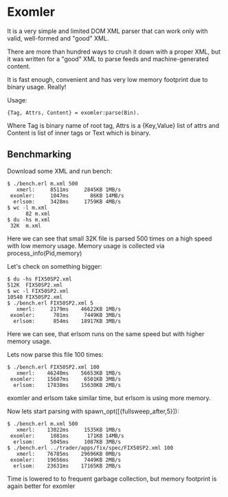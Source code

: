 Exomler
========


It is a very simple and limited DOM XML parser that can work only with valid, well-formed and "good" XML.

There are more than hundred ways to crush it down with a proper XML, but it was written for a "good" XML
to parse feeds and machine-generated content.

It is fast enough, convenient and has very low memory footprint due to binary usage. Really!

Usage:


```
{Tag, Attrs, Content} = exomler:parse(Bin). 
```

Where Tag is binary name of root tag, Attrs is a {Key,Value} list of attrs and Content is
list of inner tags or Text which is binary.



Benchmarking
------------

Download some XML and run bench:

```
$ ./bench.erl m.xml 500
   xmerl:     8511ms     2845KB 1MB/s
 exomler:     1047ms       86KB 14MB/s
  erlsom:     3428ms     1759KB 4MB/s
$ wc -l m.xml 
      82 m.xml
$ du -hs m.xml 
 32K  m.xml
```

Here we can see that small 32K file is parsed 500 times on a high speed with low memory usage.
Memory usage is collected via process_info(Pid,memory)

Let's check on something bigger:

```
$ du -hs FIX50SP2.xml
512K  FIX50SP2.xml
$ wc -l FIX50SP2.xml
10540 FIX50SP2.xml
$ ./bench.erl FIX50SP2.xml 5
   xmerl:     2179ms    46622KB 1MB/s
 exomler:      701ms     7449KB 3MB/s
  erlsom:      854ms    18917KB 3MB/s
```

Here we can see, that erlsom runs on the same speed but with higher memory usage.

Lets now parse this file 100 times:

```
$ ./bench.erl FIX50SP2.xml 100
   xmerl:    46240ms    56653KB 1MB/s
 exomler:    15607ms     6501KB 3MB/s
  erlsom:    17838ms    15630KB 2MB/s
```

exomler and erlsom take similar time, but erlsom is using more memory.

Now lets start parsing with spawn_opt([{fullsweep_after,5}]):

```
$ ./bench.erl m.xml 500
   xmerl:    13022ms     1535KB 1MB/s
 exomler:     1081ms      171KB 14MB/s
  erlsom:     5045ms     1087KB 3MB/s
$ ./bench.erl ../trader/apps/fix/spec/FIX50SP2.xml 100
   xmerl:    76785ms    29696KB 0MB/s
 exomler:    19656ms     7449KB 2MB/s
  erlsom:    23631ms    17165KB 2MB/s
```

Time is lowered to to frequent garbage collection, but memory footprint is again better for exomler

